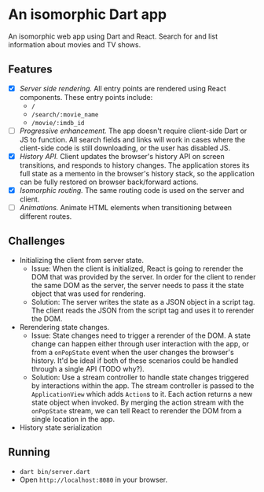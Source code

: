 # An isomorphic Dart app

An isomorphic web app using Dart and React. Search for and list information about movies and TV shows.

## Features

* [x] *Server side rendering.* All entry points are rendered using React components. These entry points include:
  * `/`
  * `/search/:movie_name`
  * `/movie/:imdb_id`
* [ ] *Progressive enhancement.* The app doesn't require client-side Dart or JS to function. All search fields and links will work in cases where the client-side code is still downloading, or the user has disabled JS.
* [x] *History API.* Client updates the browser's history API on screen transitions, and responds to history changes. The application stores its full state as a memento in the browser's history stack, so the application can be fully restored on browser back/forward actions.
* [x] *Isomorphic routing.* The same routing code is used on the server and client.
* [ ] *Animations.* Animate HTML elements when transitioning between different routes.

## Challenges

* Initializing the client from server state.
  * Issue: When the client is initialized, React is going to rerender the DOM that was provided by the server. In order for the client to render the same DOM as the server, the server needs to pass it the state object that was used for rendering.
  * Solution: The server writes the state as a JSON object in a script tag. The client reads the JSON from the script tag and uses it to rerender the DOM.
* Rerendering state changes.
  * Issue: State changes need to trigger a rerender of the DOM. A state change can happen either through user interaction with the app, or from a `onPopState` event when the user changes the browser's history. It'd be ideal if both of these scenarios could be handled through a single API (TODO why?).
  * Solution: Use a stream controller to handle state changes triggered by interactions within the app. The stream controller is passed to the `ApplicationView` which adds `Action`s to it. Each action returns a new state object when invoked. By merging the action stream with the `onPopState` stream, we can tell React to rerender the DOM from a single location in the app.
* History state serialization

## Running

* `dart bin/server.dart`
* Open `http://localhost:8080` in your browser.
